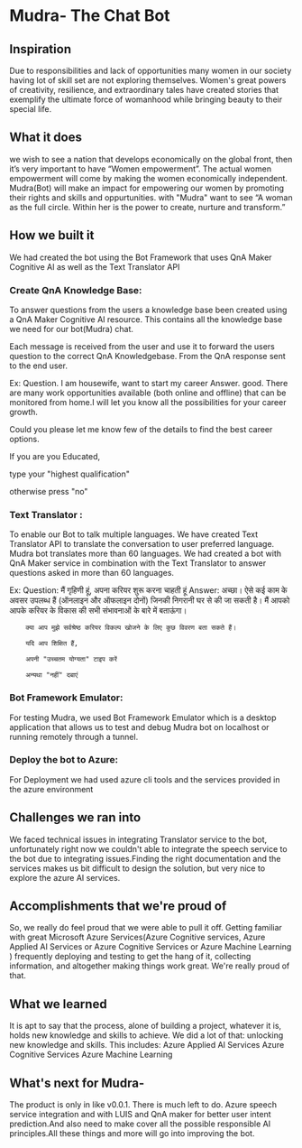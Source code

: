 
# Mudra- The Chat Bot

## Inspiration

Due to responsibilities and lack of opportunities many women in our society having lot of skill set are not exploring themselves. 
Women's great powers of creativity, resilience, and extraordinary tales have created stories that exemplify the ultimate force of 
womanhood while bringing beauty to their special life.

## What it does

we wish to see a nation that develops economically on the global front, then it’s very important to have “Women empowerment”. 
The actual women empowerment will come by making the women economically independent.
Mudra(Bot) will make an impact for empowering our women by promoting their rights and skills and oppurtunities.
with "Mudra" want to see “A woman as the full circle. Within her is the power to create, nurture and transform.”

## How we built it

We had created the bot using the Bot Framework that uses QnA Maker Cognitive AI as well as the Text Translator API

### Create QnA Knowledge Base:

To answer questions from the users a knowledge base been created using a QnA Maker Cognitive AI resource. 
This contains all the knowledge base we need for our bot(Mudra) chat. 

Each message is received from the user and use it to forward the users question to the correct QnA Knowledgebase. From the QnA response sent to the end user.

Ex: Question. I am housewife, want to start my career
	Answer. good. There are many work opportunities available (both online and offline) that can be monitored from home.I will let you know all the possibilities for your career growth.

Could you please let me know few of the details to find the best career options.

If you are you Educated,

type your "highest qualification"

otherwise press "no"

### Text Translator :
 To enable our Bot to talk multiple languages. We have created Text Translator API to translate the conversation to user preferred language.
 Mudra bot translates more than 60 languages.
 We had created a bot with QnA Maker service in combination with the Text Translator to answer questions asked in more than 60 languages.
 
 Ex: Question: मैं गृहिणी हूं, अपना करियर शुरू करना चाहती हूं
 Answer: अच्छा। ऐसे कई काम के अवसर उपलब्ध हैं (ऑनलाइन और ऑफलाइन दोनों) जिनकी निगरानी घर से की जा सकती है। मैं आपको आपके करियर के विकास की सभी संभावनाओं के बारे में बताऊंगा।

		क्या आप मुझे सर्वश्रेष्ठ करियर विकल्प खोजने के लिए कुछ विवरण बता सकते हैं।

		यदि आप शिक्षित हैं,

		अपनी "उच्चतम योग्यता" टाइप करें

		अन्यथा "नहीं" दबाएं
 
 
### Bot Framework Emulator:


For testing Mudra, we used Bot Framework Emulator which is a desktop application that allows 
us to test and debug Mudra bot on localhost or running remotely through a tunnel.


### Deploy the bot to Azure:

For Deployment we had used azure cli tools and the services provided in the azure environment

## Challenges we ran into

We faced technical issues in integrating Translator service to the bot, 
unfortunately right now we couldn't able to integrate the speech service to the bot due to integrating issues.Finding the right documentation and the services makes us bit difficult to design the solution, but very nice to explore the azure AI services.

## Accomplishments that we're proud of

So, we really do feel proud that we were able to pull it off. Getting familiar with great Microsoft Azure Services(Azure Cognitive services, Azure Applied AI Services or Azure Cognitive Services or Azure Machine Learning )
frequently deploying and testing to get the hang of it, collecting information, and altogether making things work great. We're really proud of that.

## What we learned

It is apt to say that the process, alone of building a project, whatever it is, holds new knowledge and skills to achieve. 
We did a lot of that: unlocking new knowledge and skills. This includes:
 Azure Applied AI Services 
 Azure Cognitive Services 
 Azure Machine Learning 

## What's next for Mudra- 

The product is only in like v0.0.1. There is much left to do.
Azure speech service integration and with LUIS and QnA maker for better user intent prediction.And also need to make cover all the possible responsible AI principles.All these things and more will go into improving the bot.


